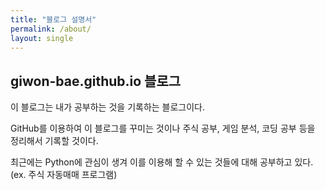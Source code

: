 ```yaml
---
title: "블로그 설명서"
permalink: /about/
layout: single
---
```


## giwon-bae.github.io 블로그

이 블로그는 내가 공부하는 것을 기록하는 블로그이다.

GitHub를 이용하여 이 블로그를 꾸미는 것이나 주식 공부, 게임 분석, 코딩 공부 등을 정리해서 기록할 것이다.

최근에는 Python에 관심이 생겨 이를 이용해 할 수 있는 것들에 대해 공부하고 있다. (ex. 주식 자동매매 프로그램)
